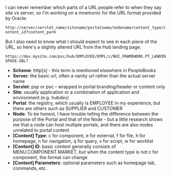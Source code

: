 I can never remember which parts of a URL people refer to when they say site vs server, so I'm working on a mnemonic for the URL format provided by Oracle:

`http://server/servlet_name/sitename/portalname/nodename/content_type/content_id?content_parm`

But I also need to know what I should expect to see in each piece of the URL, so here's a slightly altered URL from the Hub landing page.

`https://dev.mysite.com/psc/hub/EMPLOYEE/EMPL/c/NUI_FRAMEWORK.PT_LANDINGPAGE.GBL?`

- **Scheme**: http\[s\] - this term is mentioned elsewhere in PeopleBooks
- **Server**: the basic url, often a vanity url rather than the actual server name
- **Servlet**: psp or psc - wrapped in portal branding/header or content only
- **Site**: usually application or a combination of application and environment (e.g. hubdev)
- **Portal**: the registry, which usually is EMPLOYEE in my experience, but there are others such as SUPPLIER and CUSTOMER
- **Node**: To be honest, I have trouble telling the difference between the purpose of the Portal and that of the Node - but a little research shows me that a node can host multiple portals, and there are also nodes unrelated to portal content
- **\[Content\] Type**: c for component, e for external, f for file, h for homepage, n for navigation, q for query, s for script, w for worklist
- **\[Content\] ID**: basic content generally consists of MENU.COMPONENT.MARKET, but when the content type is not c for component, the format can change
- **\[Content\] Parameters**: optional parameters such as homepage tab, commands, etc.
